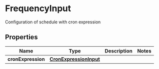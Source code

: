 

# FrequencyInput

Configuration of schedule with cron expression

## Properties

| Name | Type | Description | Notes |
|------------ | ------------- | ------------- | -------------|
|**cronExpression** | [**CronExpressionInput**](CronExpressionInput.md) |  |  |




